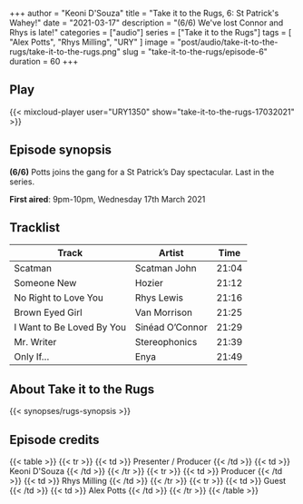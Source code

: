 +++
author = "Keoni D'Souza"
title = "Take it to the Rugs, 6: St Patrick's Wahey!"
date = "2021-03-17"
description = "(6/6) We've lost Connor and Rhys is late!"
categories = ["audio"]
series = ["Take it to the Rugs"]
tags = [
    "Alex Potts",
    "Rhys Milling",
    "URY"
]
image = "post/audio/take-it-to-the-rugs/take-it-to-the-rugs.png"
slug = "take-it-to-the-rugs/episode-6"
duration = 60
+++

## Play

{{< mixcloud-player user="URY1350" show="take-it-to-the-rugs-17032021" >}}

## Episode synopsis

**(6/6)** Potts joins the gang for a St Patrick’s Day spectacular. Last in the series.

**First aired**: 9pm-10pm, Wednesday 17th March 2021

## Tracklist

| Track                     | Artist          | Time  |
|---------------------------|-----------------|-------|
| Scatman                   | Scatman John    | 21:04 |
| Someone New               | Hozier          | 21:12 |
| No Right to Love You      | Rhys Lewis      | 21:16 |
| Brown Eyed Girl           | Van Morrison    | 21:25 |
| I Want to Be Loved By You | Sinéad O’Connor | 21:29 |
| Mr. Writer                | Stereophonics   | 21:39 |
| Only If…                  | Enya            | 21:49 |

## About Take it to the Rugs

{{< synopses/rugs-synopsis >}}

## Episode credits

{{< table >}}
    {{< tr >}}
        {{< td >}}
            Presenter / Producer
        {{< /td >}}
        {{< td >}}
            Keoni D'Souza
        {{< /td >}}
    {{< /tr >}}
    {{< tr >}}
        {{< td >}}
            Producer
        {{< /td >}}
        {{< td >}}
            Rhys Milling
        {{< /td >}}
    {{< /tr >}}
    {{< tr >}}
        {{< td >}}
            Guest
        {{< /td >}}
        {{< td >}}
            Alex Potts
        {{< /td >}}
    {{< /tr >}}
{{< /table >}}